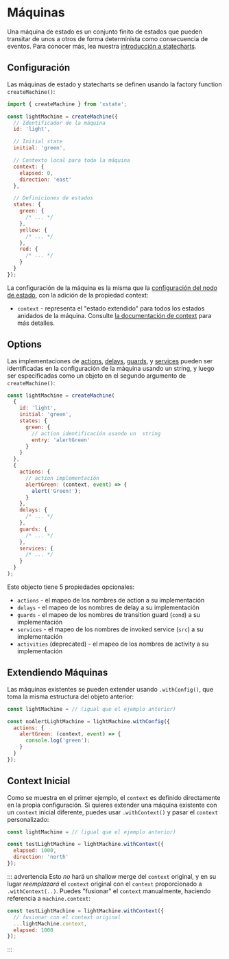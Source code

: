 # Máquinas

Una máquina de estado es un conjunto finito de estados que pueden transitar de  unos a otros de forma determinista como consecuencia de  eventos. Para conocer más, lea nuestra [introducción a statecharts](./introduction-to-state-machines-and-statecharts/index.md).


## Configuración

Las máquinas de estado y statecharts se definen usando la factory function `createMachine()`:


```js
import { createMachine } from 'xstate';

const lightMachine = createMachine({
  // Identificador de la máquina 
  id: 'light',

  // Initial state
  initial: 'green',

  // Contexto local para toda la máquina 
  context: {
    elapsed: 0,
    direction: 'east'
  },

  // Definiciones de estados 
  states: {
    green: {
      /* ... */
    },
    yellow: {
      /* ... */
    },
    red: {
      /* ... */
    }
  }
});
```

La configuración de la máquina es la misma que la [configuración del nodo de estado](./statenodes.md), con la adición de la propiedad context:

- `context` - representa el "estado extendido" para todos los estados anidados de la máquina. Consulte  [la documentación de context](./context.md) para más detalles.

## Options

Las implementaciones de  [actions](./actions.md), [delays](./delays.md), [guards](./guards.md), y [services](./communication.md) pueden ser identificadas en la configuración de la máquina usando un string, y luego ser especificadas como un objeto en el segundo argumento de  `createMachine()`: 


```js
const lightMachine = createMachine(
  {
    id: 'light',
    initial: 'green',
    states: {
      green: {
        // action identificación usando un  string
        entry: 'alertGreen'
      }
    }
  },
  {
    actions: {
      // action implementación
      alertGreen: (context, event) => {
        alert('Green!');
      }
    },
    delays: {
      /* ... */
    },
    guards: {
      /* ... */
    },
    services: {
      /* ... */
    }
  }
);
```

Este objecto tiene 5 propiedades opcionales:

- `actions` - el mapeo de los nombres de  action a su implementación 
- `delays`  - el mapeo de los nombres de  delay a su implementación 
- `guards`  - el mapeo de los nombres de  transition guard (`cond`) a su implementación 
- `services` - el mapeo de los nombres de invoked service (`src`) a su implementación
- `activities` (deprecated) - el mapeo de los nombres de activity a su implementación 



## Extendiendo  Máquinas

Las máquinas existentes se pueden extender usando `.withConfig()`, que toma la misma estructura del objeto anterior: 

```js
const lightMachine = // (igual que el ejemplo anterior)

const noAlertLightMachine = lightMachine.withConfig({
  actions: {
    alertGreen: (context, event) => {
      console.log('green');
    }
  }
});
```

## Context Inicial

Como se muestra en el primer ejemplo, el `context` es definido directamente en la propia configuración. Si quieres extender una máquina existente con un `context` inicial diferente, puedes usar `.withContext()` y pasar el `context` personalizado: 

```js
const lightMachine = // (igual que el ejemplo anterior)

const testLightMachine = lightMachine.withContext({
  elapsed: 1000,
  direction: 'north'
});
```

::: advertencia
Esto _no_ hará un shallow merge del `context` original, y en su lugar _reemplazará_ el `context` original con el `context` proporcionado a `.withContext(..)`. Puedes "fusionar" el `context` manualmente, haciendo referencia a `machine.context`:


```js
const testLightMachine = lightMachine.withContext({
  // fusionar con el context original
  ...lightMachine.context,
  elapsed: 1000
});
```

:::

